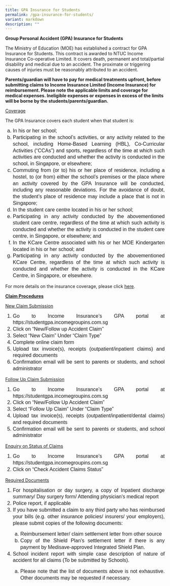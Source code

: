```yaml
---
title: GPA Insurance for Students
permalink: /gpa-insurance-for-students/
variant: markdown
description: ""
---
```

<p><b>Group Personal Accident (GPA) Insurance for Students</b></p>
<p>The Ministry of Education (MOE) has established a contract for GPA Insurance for Students. This contract is awarded to NTUC Income Insurance Co-operative Limited. It covers death, permanent and total/partial disability and medical due to an accident. The proximate or triggering causes of injuries must be reasonably attributed to an accident.</p>

<p><b>Parents/guardian will have to pay for medical treatments upfront, before submitting claims to Income Insurance Limited (Income Insurance) for reimbursement. Please note the applicable limits and coverage for medical expenses. Ineligible expenses or expenses in excess of the limits will be borne by the students/parents/guardian.</b></p>

<p><u>Coverage</u></p>
<p>The GPA Insurance covers each student when that student is:</p>
<ol>
 <li style="line-height:1.3;font-family:arial;font-size:16px;text-align:justify;list-style-type: lower-alpha;">In his or her school; 
	</li><li style="line-height:1.3;font-family:arial;font-size:16px;text-align:justify;list-style-type: lower-alpha;">Participating in the school’s activities, or any activity related to the school, including Home-Based Learning (HBL), Co-Curricular Activities (“CCAs”) and sports, regardless of the time at which such activities are conducted and whether the activity is conducted in the school, in Singapore, or elsewhere; 
		</li><li style="line-height:1.3;font-family:arial;font-size:16px;text-align:justify;list-style-type: lower-alpha;">Commuting from (or to) his or her place of residence, including a hostel, to (or from) either the school’s premises or the place where an activity covered by the GPA Insurance will be conducted, including any reasonable deviations. For the avoidance of doubt, the student’s place of residence may include a place that is not in Singapore; 
			</li><li style="line-height:1.3;font-family:arial;font-size:16px;text-align:justify;list-style-type: lower-alpha;">In the student care centre located in his or her school; 
			</li><li style="line-height:1.3;font-family:arial;font-size:16px;text-align:justify;list-style-type: lower-alpha;">Participating in any activity conducted by the abovementioned student care centre, regardless of the time at which such activity is conducted and whether the activity is conducted in the student care centre, in Singapore, or elsewhere; and 
		</li><li style="line-height:1.3;font-family:arial;font-size:16px;text-align:justify;list-style-type: lower-alpha;">In the KCare Centre associated with his or her MOE Kindergarten located in his or her school; and
		</li><li style="line-height:1.3;font-family:arial;font-size:16px;text-align:justify;list-style-type: lower-alpha;">Participating in any activity conducted by the abovementioned KCare Centre, regardless of the time at which such activity is conducted and whether the activity is conducted in the KCare Centre, in Singapore, or elsewhere. <br>
			</li></ol>
<p>For more details on the insurance coverage, please click <a href="https://www.income.com.sg/group-insurance-for-schools-and-centres-and-moe/group-personal-accident-for-students">here</a>. </p>
<p><u><b>Claim Procedures</b></u></p>
<p><u>New Claim Submission </u></p>
	<ol><li style="line-height:1.3;font-family:arial;font-size:16px;text-align:justify; list-style-type: numeric">Go to Income Insurance’s GPA portal at <a>https://studentgpa.incomegroupins.com.sg</a> </li>
	<li style="line-height:1.3;font-family:arial;font-size:16px;text-align:justify; list-style-type: numeric">Click on “New/Follow up Accident Claim” </li>
	<li style="line-height:1.3;font-family:arial;font-size:16px;text-align:justify; list-style-type: numeric">Select “New Claim” Under “Claim Type” </li>
	<li style="line-height:1.3;font-family:arial;font-size:16px;text-align:justify; list-style-type: numeric">Complete online claim form </li>
	<li style="line-height:1.3;font-family:arial;font-size:16px;text-align:justify; list-style-type: numeric">Upload tax invoice(s), receipts (outpatient/inpatient claims) and required documents </li>
<li style="line-height:1.3;font-family:arial;font-size:16px;text-align:justify; list-style-type: numeric">Confirmation email will be sent to parents or students, and school administrator </li></ol>

<p><u>Follow Up Claim Submission </u></p>
<ol><li style="line-height:1.3;font-family:arial;font-size:16px;text-align:justify; list-style-type: numeric">Go to Income Insurance’s GPA portal at https://studentgpa.incomegroupins.com.sg</li>
	<li style="line-height:1.3;font-family:arial;font-size:16px;text-align:justify; list-style-type: numeric">Click on “New/Follow Up Accident Claim” </li>
<li style="line-height:1.3;font-family:arial;font-size:16px;text-align:justify; list-style-type: numeric">Select “Follow Up Claim” Under “Claim Type” </li>
<li style="line-height:1.3;font-family:arial;font-size:16px;text-align:justify; list-style-type: numeric">Upload tax invoice(s), receipts (outpatient/inpatient/dental claims) and required documents </li>
<li style="line-height:1.3;font-family:arial;font-size:16px;text-align:justify; list-style-type: numeric">Confirmation email will be sent to parents or students, and school administrator </li></ol>

<p><u>Enquiry on Status of Claims </u> </p>
<ol><li style="line-height:1.3;font-family:arial;font-size:16px;text-align:justify; list-style-type: numeric">Go to Income Insurance’s GPA portal at <a>https://studentgpa.incomegroupins.com.sg</a> 
</li><li style="line-height:1.3;font-family:arial;font-size:16px;text-align:justify; list-style-type: numeric">Click on “Check Accident Claims Status” </li></ol>

<p><u>Required Documents </u> </p>
<ol><li style="line-height:1.3;font-family:arial;font-size:16px;text-align:justify; list-style-type: numeric">For hospitalisation or day surgery, a copy of Inpatient discharge summary/ Day surgery form/ Attending physician's medical report </li>
	<li style="line-height:1.3;font-family:arial;font-size:16px;text-align:justify; list-style-type: numeric">Police report, if applicable </li>
<li style="line-height:1.3;font-family:arial;font-size:16px;text-align:justify; list-style-type: numeric">If you have submitted a claim to any third party who has reimbursed your bills (e.g. other insurance policies/ insurers/ your employers), please submit copies of the following documents: </li>
	<ol><li style="line-height:1.3;font-family:arial;font-size:16px;text-align:justify;list-style-type: lower-alpha;">Reimbursement letter/ claim settlement letter from other source </li>
	<li style="line-height:1.3;font-family:arial;font-size:16px;text-align:justify;list-style-type: lower-alpha;">Copy of the Shield Plan's settlement letter if there is any payment by Medisave-approved Integrated Shield Plan. </li></ol>
<li style="line-height:1.3;font-family:arial;font-size:16px;text-align:justify; list-style-type: numeric">School incident report with simple case description of nature of accident for all claims (To be submitted by Schools). </li>
<ol><li style="line-height:1.3;font-family:arial;font-size:16px;text-align:justify;list-style-type: lower-alpha;">Please note that the list of documents above is not exhaustive. Other documents may be requested if necessary.</li></ol></ol>